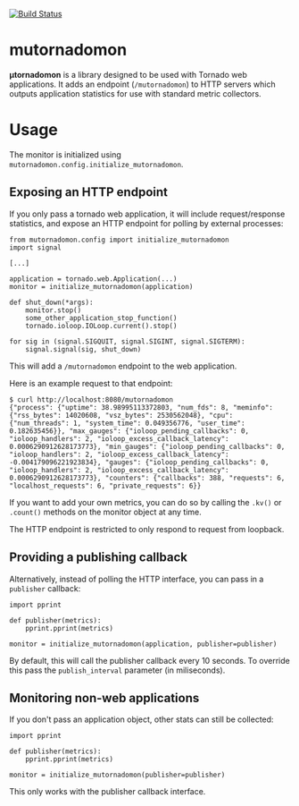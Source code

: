 [![Build Status](https://travis-ci.org/uber/mutornadomon.png)](https://travis-ci.org/uber/mutornadomon)

# mutornadomon

**µtornadomon** is a library designed to be used with Tornado web applications. It adds an endpoint
(`/mutornadomon`) to HTTP servers which outputs application statistics for use with standard metric
collectors.

# Usage

The monitor is initialized using `mutornadomon.config.initialize_mutornadomon`.

## Exposing an HTTP endpoint

If you only pass a tornado web application, it will include request/response statistics,
and expose an HTTP endpoint for polling by external processes:

```
from mutornadomon.config import initialize_mutornadomon
import signal

[...]

application = tornado.web.Application(...)
monitor = initialize_mutornadomon(application)

def shut_down(*args):
    monitor.stop()
    some_other_application_stop_function()
    tornado.ioloop.IOLoop.current().stop()

for sig in (signal.SIGQUIT, signal.SIGINT, signal.SIGTERM):
    signal.signal(sig, shut_down)
```

This will add a `/mutornadomon` endpoint to the web application.

Here is an example request to that endpoint:

```
$ curl http://localhost:8080/mutornadomon
{"process": {"uptime": 38.98995113372803, "num_fds": 8, "meminfo": {"rss_bytes": 14020608, "vsz_bytes": 2530562048}, "cpu": {"num_threads": 1, "system_time": 0.049356776, "user_time": 0.182635456}}, "max_gauges": {"ioloop_pending_callbacks": 0, "ioloop_handlers": 2, "ioloop_excess_callback_latency": 0.0006290912628173773}, "min_gauges": {"ioloop_pending_callbacks": 0, "ioloop_handlers": 2, "ioloop_excess_callback_latency": -0.004179096221923834}, "gauges": {"ioloop_pending_callbacks": 0, "ioloop_handlers": 2, "ioloop_excess_callback_latency": 0.0006290912628173773}, "counters": {"callbacks": 388, "requests": 6, "localhost_requests": 6, "private_requests": 6}}
```

If you want to add your own metrics, you can do so by calling the `.kv()` or
`.count()` methods on the monitor object at any time.

The HTTP endpoint is restricted to only respond to request from loopback.

## Providing a publishing callback

Alternatively, instead of polling the HTTP interface, you can pass in a `publisher` callback:

```
import pprint

def publisher(metrics):
    pprint.pprint(metrics)

monitor = initialize_mutornadomon(application, publisher=publisher)
```

By default, this will call the publisher callback every 10 seconds.
To override this pass the `publish_interval` parameter (in miliseconds).

## Monitoring non-web applications

If you don't pass an application object, other stats can still be collected:

```
import pprint

def publisher(metrics):
    pprint.pprint(metrics)

monitor = initialize_mutornadomon(publisher=publisher)
```

This only works with the publisher callback interface.
